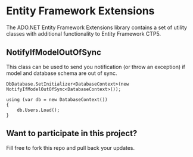 ﻿Entity Framework Extensions
===========================

The ADO.NET Entity Framework Extensions library contains a set of utility classes with additional functionality to Entity Framework CTP5.

NotifyIfModelOutOfSync
----------------------

This class can be used to send you notification (or throw an exception) if model and database schema are out of sync.

	DbDatabase.SetInitializer<DatabaseContext>(new NotifyIfModelOutOfSync<DatabaseContext>());

	using (var db = new DatabaseContext())
	{
		db.Users.Load();
	}

Want to participate in this project?
------------------------------------

Fill free to fork this repo and pull back your updates.